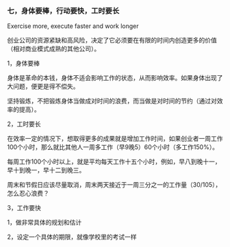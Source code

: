 ### 七，身体要棒，行动要快，工时要长

Exercise more, execute faster and work longer

创业公司的资源紧缺和高风险，决定了它必须要在有限的时间内创造更多的价值（相对商业模式成熟的其他公司）。

1，身体要棒

身体是革命的本钱，身体不适会影响工作的状态，从而影响效率。如果身体出现了大问题，便更是得不偿失。

坚持锻炼，不把锻炼身体当做成对时间的浪费，而当做是对时间的节约（通过对效率的提高）。

2，工时要长

在效率一定的情况下，想取得更多的成果就是增加工作时间，如果创业者一周工作100个小时，那么就比其他人一周多工作（早9晚5）60个小时（多工作150%）。

每周工作100个小时以上，就是平均每天工作十五个小时，例如，早八到晚十一，早十到晚一，早十二到晚三。

周末和节假日应该尽量取消，周末两天接近于一周三分之一的工作量（30/105），怎么忍心浪费？

3，工作要快

1，做非常具体的规划和估计

2，设定一个具体的期限，就像学校里的考试一样
